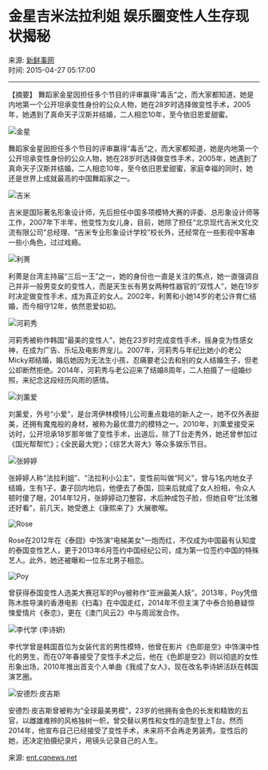 # 金星吉米法拉利姐 娱乐圈变性人生存现状揭秘

来源: [新鲜事网](http://mp.sohu.com/profile?xpt=c29odXptdHQwcWdjeWZAc29odS5jb20=)  
时间: 2015-04-27 05:17:00  

---  

【摘要】 舞蹈家金星因担任多个节目的评审赢得“毒舌”之，而大家都知道，她是内地第一个公开坦承变性身份的公众人物，她在28岁时选择做变性手术，2005年，她遇到了真命天子汉斯并结婚，二人相恋10年，至今依旧恩爱甜蜜。  

![金星](https://n1.itc.cn/img8/wb/smccloud/recom/2015/04/27/143008358330216517.JPEG)  

舞蹈家金星因担任多个节目的评审赢得“毒舌”之，而大家都知道，她是内地第一个公开坦承变性身份的公众人物，她在28岁时选择做变性手术，2005年，她遇到了真命天子汉斯并结婚，二人相恋10年，至今依旧恩爱甜蜜，家庭幸福的同时，她还是世界上成就最高的中国舞蹈家之一。  

![吉米](https://n1.itc.cn/img8/wb/smccloud/recom/2015/04/27/143008358670141943.JPEG)  

吉米是国际著名形象设计师，先后担任中国多项模特大赛的评委、总形象设计师等工作，2007年下半年，他变性为女儿身，目前，她除了担任“北京现代吉米文化交流有限公司”总经理、“吉米专业形象设计学校”校长外，还经常在一些影视中客串一些小角色，过过戏瘾。  

![利菁](https://n1.itc.cn/img8/wb/smccloud/recom/2015/04/27/143008358704310023.JPEG)  

利菁是台湾主持届“三后一王”之一，她的身份也一直是关注的焦点，她一直强调自己并非一般男变女的变性人，而是天生长有男女两种性器官的“双性人”，她在19岁时决定做变性手术，成为真正的女人。2002年，利菁和小她14岁的老公许育仁结婚，而今相守12年，依然恩爱如初。  

![河莉秀](https://n1.itc.cn/img8/wb/smccloud/recom/2015/04/27/143008358741397810.JPEG)  

河莉秀被称作韩国“最美的变性人”，她在23岁时完成变性手术，摇身变为性感女神，在成为广告、乐坛及电影界宠儿。2007年，河莉秀与年纪比她小的老公 Micky郑结婚，婚后她因为无法生小孩，忍痛要老公去和别的女人结婚生子，但老公却断然拒绝。2014年，河莉秀与老公迎来了结婚8周年，二人拍摄了一组婚纱照，来纪念这段经历风雨的感情。  

![刘薰爱](https://n1.itc.cn/img8/wb/smccloud/recom/2015/04/27/143008358772270999.JPEG)  

刘薰爱，外号“小爱”，是台湾伊林模特儿公司重点栽培的新人之一，她不仅外表甜美，还拥有魔鬼般的身材，被称为最优潜力的模特之一。2010年，刘熏爱接受采访时，公开坦承18岁那年做了变性手术，出道后，除了T台走秀外，她还曾参加过《国光帮帮忙》；《全民最大党》；《综艺大哥大》等众多娱乐节目。  

![张婷婷](https://n1.itc.cn/img8/wb/smccloud/recom/2015/04/27/143008358802364355.JPEG)  

张婷婷人称“法拉利姐”、“法拉利小公主”，变性前叫做“阿义”，曾与1名内地女子结婚，生有1子，妻子回内地后，他便去了泰国，回来后就成了女人扮相，令众人顿时傻了眼，2014年12月，张婷婷动刀整容，术后肿成包子脸，但她自夸“比泫雅还好看”，前几天，她受邀上《康熙来了》大展歌喉。  

![Rose](https://n1.itc.cn/img8/wb/smccloud/recom/2015/04/27/143008358831273419.JPEG)  

Rose在2012年在《泰囧》中饰演“电梯美女”一炮而红，不仅成为中国最有认知度的泰国变性艺人，更于2013年6月签约中国经纪公司，成为第一位签约中国的特殊艺人。此外，她还被曝和一位东北男子相恋。  

![Poy](https://n1.itc.cn/img8/wb/smccloud/recom/2015/04/27/143008358855516359.JPEG)  

曾获得泰国变性人选美大赛冠军的Poy被称作“亚洲最美人妖”。2013年，Poy凭借陈木胜导演的香港电影《扫毒》在中国走红，2014年不但主演了中泰合拍悬疑惊悚爱情片《泰恋》，更在《澳门风云2》中与周润发合作。  

![李代学 (李诗妍)](https://n1.itc.cn/img8/wb/smccloud/recom/2015/04/27/143008358890879122.JPEG)  

李代学曾是韩国首位为女装代言的男性模特，他曾在影片《色即是空》中饰演中性化的男生，而在07年春接受了变性手术之后，他在《色即是空2》则以彻底的女性形象出场，2010年推出首支个人单曲《我成了女人》，现在改名李诗妍活跃在韩国演艺圈。  

![安德烈·皮吉斯](https://n1.itc.cn/img8/wb/smccloud/recom/2015/04/27/143008358928002494.JPEG)  

安德烈·皮吉斯曾被称为“全球最美男模”，23岁的他拥有金色的长发和精致的五官，以雌雄难辨的风格独树一帜，曾交替以男性和女性的造型登上T台。然而 2014年，他宣布自己已经接受了变性手术，未来将不会再走男装秀。变性后的她，还决定拍摄纪录片，用镜头记录自己的人生。  

来源: [ent.cqnews.net](https://mt.sohu.com/20150427/n411928838.shtml)
<!-- tcd_original_link https://mt.sohu.com/20150427/n411928838.shtml -->
